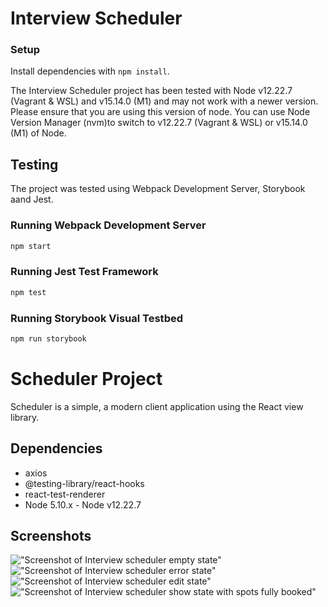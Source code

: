 # Interview Scheduler

### Setup

Install dependencies with `npm install`.

The Interview Scheduler project has been tested with Node v12.22.7 (Vagrant & WSL) and v15.14.0 (M1) and may not work with a newer version. Please ensure that you are using this version of node. You can use Node Version Manager (nvm)to switch to v12.22.7 (Vagrant & WSL) or v15.14.0 (M1) of Node.

## Testing
The project was tested using Webpack Development Server, Storybook aand Jest.

### Running Webpack Development Server

```sh
npm start
```

### Running Jest Test Framework

```sh
npm test
```


### Running Storybook Visual Testbed

```sh
npm run storybook
```

# Scheduler Project

Scheduler is a simple, a modern client application using the React view library.


## Dependencies

- axios
- @testing-library/react-hooks
- react-test-renderer
- Node 5.10.x - Node v12.22.7

## Screenshots
!["Screenshot of Interview scheduler empty state"]()
!["Screenshot of Interview scheduler error state"]()
!["Screenshot of Interview scheduler edit state"]()
!["Screenshot of Interview scheduler show state with spots fully booked"]()

